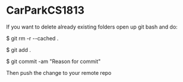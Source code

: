 # CarParkCS1813

If you want to delete already existing folders open up git bash and do:

$ git rm -r --cached .

$ git add .

$ git commit -am "Reason for commit"

Then push the change to your remote repo
